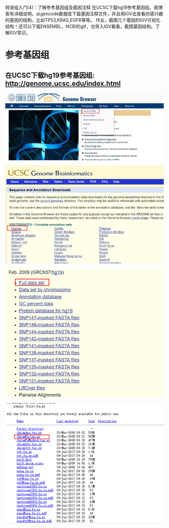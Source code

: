 转录组入门(4)：了解参考基因组及基因注释
在UCSC下载hg19参考基因组，我博客有详细说明，从gencode数据库下载基因注释文件，并且用IGV去查看你感兴趣的基因的结构，比如TP53,KRAS,EGFR等等。
作业，截图几个基因的IGV可视化结构！还可以下载ENSEMBL，NCBI的gtf，也导入IGV看看，截图基因结构。了解IGV常识。

参考基因组
=======
在UCSC下载hg19参考基因组: http://genome.ucsc.edu/index.html
-----

![](https://github.com/CLDIAO/learning-RNA-Seq/blob/master/graph/1.jpg)

![](https://github.com/CLDIAO/learning-RNA-Seq/blob/master/graph/2.jpg)

![](https://github.com/CLDIAO/learning-RNA-Seq/blob/master/graph/3.jpg)

![](https://github.com/CLDIAO/learning-RNA-Seq/blob/master/graph/4.jpg)
